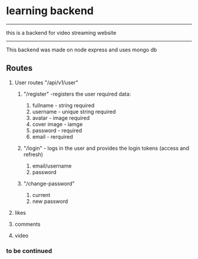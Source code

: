 # learning backend
<hr>
this is a backend for video streaming website<br>
<hr>
This backend was made on node express and uses mongo db

## Routes
1. User routes "/api/v1/user"
    1. "/register" -registers the user required data:
        1. fullname - string required
        2. username - unique string required
        3. avatar - image required
        4. cover image - iamge
        5. password - required
        6. email - rerquired
    2. "/login" - logs in the user and provides the login tokens (access and refresh)
        1. email/username 
        2. password
        
    3. "/change-password"
        1. current
        2. new password
    
    
2. likes
3. comments
4. video

### to be continued
